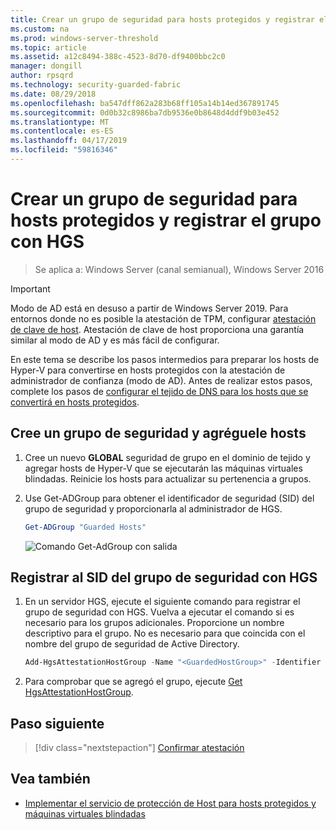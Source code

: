 ```yaml
---
title: Crear un grupo de seguridad para hosts protegidos y registrar el grupo con HGS
ms.custom: na
ms.prod: windows-server-threshold
ms.topic: article
ms.assetid: a12c8494-388c-4523-8d70-df9400bbc2c0
manager: dongill
author: rpsqrd
ms.technology: security-guarded-fabric
ms.date: 08/29/2018
ms.openlocfilehash: ba547dff862a283b68ff105a14b14ed367891745
ms.sourcegitcommit: 0d0b32c8986ba7db9536e0b8648d4ddf9b03e452
ms.translationtype: MT
ms.contentlocale: es-ES
ms.lasthandoff: 04/17/2019
ms.locfileid: "59816346"
---
```

# <a name="create-a-security-group-for-guarded-hosts-and-register-the-group-with-hgs"></a>Crear un grupo de seguridad para hosts protegidos y registrar el grupo con HGS

>Se aplica a: Windows Server (canal semianual), Windows Server 2016

>[!IMPORTANT]
>Modo de AD está en desuso a partir de Windows Server 2019. Para entornos donde no es posible la atestación de TPM, configurar [atestación de clave de host](guarded-fabric-initialize-hgs-key-mode.md). Atestación de clave de host proporciona una garantía similar al modo de AD y es más fácil de configurar. 


En este tema se describe los pasos intermedios para preparar los hosts de Hyper-V para convertirse en hosts protegidos con la atestación de administrador de confianza (modo de AD). Antes de realizar estos pasos, complete los pasos de [configurar el tejido de DNS para los hosts que se convertirá en hosts protegidos](guarded-fabric-configuring-fabric-dns-ad.md).


## <a name="create-a-security-group-and-add-hosts"></a>Cree un grupo de seguridad y agréguele hosts

1. Cree un nuevo **GLOBAL** seguridad de grupo en el dominio de tejido y agregar hosts de Hyper-V que se ejecutarán las máquinas virtuales blindadas. Reinicie los hosts para actualizar su pertenencia a grupos.

2. Use Get-ADGroup para obtener el identificador de seguridad (SID) del grupo de seguridad y proporcionarla al administrador de HGS. 

    ```powershell
    Get-ADGroup "Guarded Hosts"
    ```

    ![Comando Get-AdGroup con salida](../media/Guarded-Fabric-Shielded-VM/guarded-host-get-adgroup.png)

## <a name="register-the-sid-of-the-security-group-with-hgs"></a>Registrar al SID del grupo de seguridad con HGS  

1. En un servidor HGS, ejecute el siguiente comando para registrar el grupo de seguridad con HGS. 
   Vuelva a ejecutar el comando si es necesario para los grupos adicionales. 
   Proporcione un nombre descriptivo para el grupo. 
   No es necesario para que coincida con el nombre del grupo de seguridad de Active Directory. 

   ```powershell
   Add-HgsAttestationHostGroup -Name "<GuardedHostGroup>" -Identifier "<SID>"
   ```

2. Para comprobar que se agregó el grupo, ejecute [Get HgsAttestationHostGroup](https://technet.microsoft.com/library/mt652172.aspx). 

## <a name="next-step"></a>Paso siguiente

>[!div class="nextstepaction"]
[Confirmar atestación](guarded-fabric-confirm-hosts-can-attest-successfully.md)


## <a name="see-also"></a>Vea también

- [Implementar el servicio de protección de Host para hosts protegidos y máquinas virtuales blindadas](guarded-fabric-deploying-hgs-overview.md)

